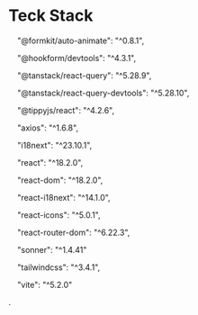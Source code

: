 # Teck Stack

    "@formkit/auto-animate": "^0.8.1",

    "@hookform/devtools": "^4.3.1",

    "@tanstack/react-query": "^5.28.9",

    "@tanstack/react-query-devtools": "^5.28.10",

    "@tippyjs/react": "^4.2.6",

    "axios": "^1.6.8",

    "i18next": "^23.10.1",

    "react": "^18.2.0",

    "react-dom": "^18.2.0",

    "react-i18next": "^14.1.0",

    "react-icons": "^5.0.1",

    "react-router-dom": "^6.22.3",

    "sonner": "^1.4.41"   

    "tailwindcss": "^3.4.1",

    "vite": "^5.2.0"


.
